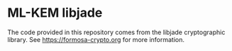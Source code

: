 [//]: # (SPDX-License-Identifier: CC-BY-4.0)
[//]: # (TODO Customize project readme)

# ML-KEM libjade

The code provided in this repository comes from the libjade cryptographic library.
See https://formosa-crypto.org for more information.
